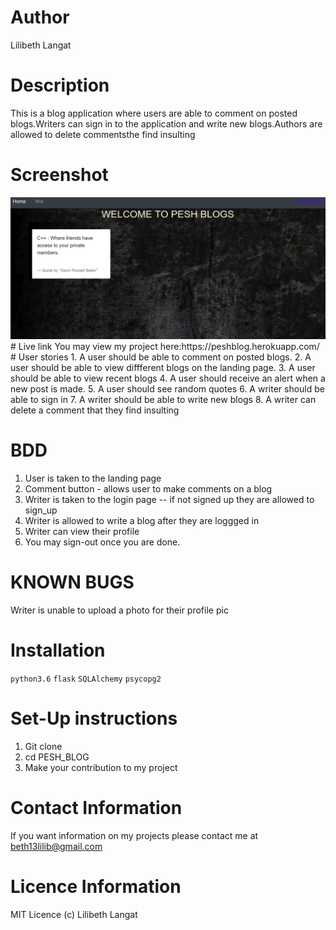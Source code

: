 # Author
Lilibeth Langat

# Description
This is a blog application where users are able to comment on posted blogs.Writers can sign in to the application and write new blogs.Authors are allowed to delete commentsthe find insulting

# Screenshot
 <img src="https://github.com/lavylipesh/PESH_BLOG/blob/master/app/static/photos/Screenshot.png" width="1000">
# Live link
You may view my project here:https://peshblog.herokuapp.com/
# User stories
1. A user should be able to comment on posted blogs.
2. A user should be able to view diffferent blogs on the landing page.
3. A user should be able to view recent blogs
4. A user should receive an alert when a new post is made.
5. A user should see random quotes
6. A writer should be able to sign in
7. A writer should be able to write new blogs
8. A writer can delete a comment that they find insulting

# BDD
1. User is taken to the landing page
2. Comment button - allows user to make comments on a blog
3. Writer is taken to the login page -- if not signed up they are allowed to sign_up
4. Writer is allowed to write a blog after they are loggged in
5. Writer can view their profile
6. You may sign-out once you are done.

# KNOWN BUGS
Writer is unable to upload a photo for their profile pic

# Installation
``python3.6``
``flask``
``SQLAlchemy``
``psycopg2``
# Set-Up instructions
1. Git clone
2. cd PESH_BLOG
3. Make your contribution to my project

# Contact Information
If you want information on my projects please contact me at beth13lilib@gmail.com

# Licence Information
MIT Licence (c) Lilibeth Langat

